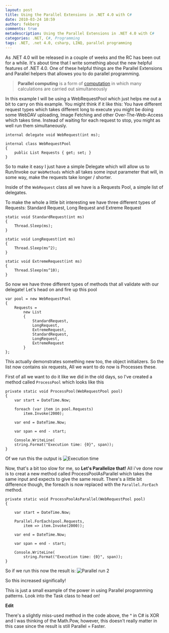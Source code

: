 ```yaml
---
layout: post
title: Using the Parallel Extensions in .NET 4.0 with C#
date: 2010-03-24 10:59
author: fekberg
comments: true
metadescription: Using the Parallel Extensions in .NET 4.0 with C#
categories: .NET, C#, Programming
tags: .NET, .net 4.0, csharp, LINQ, parallel programming
---
```

As .NET 4.0 will be released in a couple of weeks and the RC has been out for a while. It's about time that I write something about the new helpful features of .NET 4.0. One of these helpful things are the Parallel Extensions and Parallel helpers that allowes you to do parallel programming.<!--excerpt-->

<blockquote><strong>Parallel computing</strong> is a form of <a title="Computing" href="http://en.wikipedia.org/wiki/Computing">computation</a> in which many calculations are carried out simultaneously</blockquote>

In this example I will be using a WebRequestPool which just helps me out a bit to carry on this example. You might think if it like this: You have different request types which takes different long to execute you might be doing some WebDAV uploading, Image Fetching and other Over-The-Web-Access which takes time. Instead of waiting for each request to stop, you might as well run them simultaneously.


	internal delegate void WebRequest(int ms);

	internal class WebRequestPool
	{
		public List Requests { get; set; }
	}

So to make it easy I just have a simple Delegate which will allow us to Run/Invoke our `WebMethods` which all takes some input parameter that will, in some way, make the requests take longer / shorter.

Inside of the `WebRequest` class all we have is a Requests Pool, a simple list of delegates.

To make the whole a little bit interesting we have three different types of Requests: Standard Request, Long Request and Extreme Request

	static void StandardRequest(int ms)
	{
		Thread.Sleep(ms);
	}

	static void LongRequest(int ms)
	{
		Thread.Sleep(ms^2);
	}

	static void ExtremeRequest(int ms)
	{
		Thread.Sleep(ms^10);
	}

So now we have three different types of methods that all validate with our delegate! Let's head on and fire up this pool

	var pool = new WebRequestPool
	{
		Requests =
			new List
			{
				StandardRequest,
				LongRequest,
				ExtremeRequest,
				StandardRequest,
				LongRequest,
				ExtremeRequest
			}
	};

This actually demonstrates something new too, the object initializers. So the list now contains six requests, All we want to do now is Processes these.

First of all we want to do it like we did in the old days, so I've created a method called `ProcessPool` which looks like this

	private static void ProcessPool(WebRequestPool pool)
	{
		var start = DateTime.Now;

		foreach (var item in pool.Requests)
			item.Invoke(2000);

		var end = DateTime.Now;

		var span = end - start;

		Console.WriteLine(
		string.Format("Execution time: {0}", span));
	}

Of we run this the output is
<img src="http://dl.dropbox.com/u/4396175/snapshots/parallel_run_1.png" alt="Execution time" />

Now, that's a bit too slow for me, so <strong>Let's Parallelize that!</strong> All i've done now is to creat a new method called ProcessPoolAsParallel which takes the same input and expects to give the same result. There's a little bit difference though, the foreach is now replaced with the `Parallel.ForEach` method.

	private static void ProcessPoolAsParallel(WebRequestPool pool)
	{

		var start = DateTime.Now;

		Parallel.ForEach(pool.Requests,
			item => item.Invoke(2000));

		var end = DateTime.Now;

		var span = end - start;

		Console.WriteLine(
			string.Format("Execution time: {0}", span));
	}

So if we run this now the result is:
<img src="http://dl.dropbox.com/u/4396175/snapshots/parallel_run_2.png" alt="Parallel run 2" />

So this increased significally!

This is just a small example of the power in using Parallel programming patterns. Look into the Task class to head on!

<strong>Edit</strong>

There's a slightly miss-used method in the code above, the ^ in C# is XOR and I was thinking of the Math.Pow, however, this doesn't really matter in this case since the result is still Parallel = Faster.
